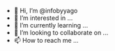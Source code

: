 - 👋 Hi, I’m @infobyyago
- 👀 I’m interested in ...
- 🌱 I’m currently learning ...
- 💞️ I’m looking to collaborate on ...
- 📫 How to reach me ...

<!---
infobyyago/infobyyago is a ✨ special ✨ repository because its `README.md` (this file) appears on your GitHub profile.
You can click the Preview link to take a look at your changes.
--->
